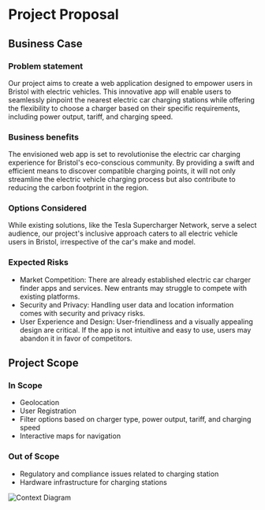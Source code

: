 # Project Proposal

## Business Case

### Problem statement
Our project aims to create a web application designed to empower users in Bristol with electric vehicles. This innovative app will enable users to seamlessly pinpoint the nearest electric car charging stations while offering the flexibility to choose a charger based on their specific requirements, including power output, tariff, and charging speed.

### Business benefits
The envisioned web app is set to revolutionise the electric car charging experience for Bristol's eco-conscious community. By providing a swift and efficient means to discover compatible charging points, it will not only streamline the electric vehicle charging process but also contribute to reducing the carbon footprint in the region.

### Options Considered
While existing solutions, like the Tesla Supercharger Network, serve a select audience, our project's inclusive approach caters to all electric vehicle users in Bristol, irrespective of the car's make and model.

### Expected Risks
* Market Competition: There are already established electric car charger finder apps and services. New entrants may struggle to compete with existing platforms.
* Security and Privacy: Handling user data and location information comes with security and privacy risks.
* User Experience and Design: User-friendliness and a visually appealing design are critical. If the app is not intuitive and easy to use, users may abandon it in favor of competitors.

## Project Scope

### In Scope
* Geolocation
* User Registration
* Filter options based on charger type, power output, tariff, and charging speed
* Interactive maps for navigation

### Out of Scope
* Regulatory and compliance issues related to charging station
* Hardware infrastructure for charging stations

![Context Diagram](images/context.png)

